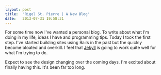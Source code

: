 ```yaml
---
layout: post
title:  "Rigel St. Pierre | A New Blog"
date:   2013-07-31 19:58:31
---
```

For some time now I've wanted a personal blog. To write about what I'm doing in my life, ideas I have and programming tips. Today I took the first step. I've started building sites using Rails in the past but the quickly become bloated and overkill. I feel that [Jekyll][jekyll] is going to work quite well for what I'm trying to do. 

Expect to see the design changing over the coming days. I'm excited about finally having this. It's been far too long.

[jekyll]:    http://jekyllrb.com
